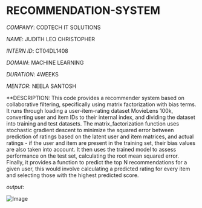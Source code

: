 # RECOMMENDATION-SYSTEM

*COMPANY*: CODTECH IT SOLUTIONS

*NAME*: JUDITH LEO CHRISTOPHER

*INTERN ID*: CT04DL1408

*DOMAIN*: MACHINE LEARNING

*DURATION*: 4WEEKS

*MENTOR*: NEELA SANTOSH

**DESCRIPTION: This code provides a recommender system based on collaborative filtering, specifically using matrix factorization with bias terms. It runs through loading a user-item-rating dataset MovieLens 100k, converting user and item IDs to their internal index, and dividing the dataset into training and test datasets. The matrix_factorization function uses stochastic gradient descent to minimize the squared error between prediction of ratings based on the latent user and item matrices, and actual ratings - if the user and item are present in the training set, their bias values are also taken into account. It then uses the trained model to assess performance on the test set, calculating the root mean squared error. Finally, it provides a function to predict the top N recommendations for a given user, this would involve calculating a predicted rating for every item and selecting those with the highest predicted score.

*output*:

![Image](https://github.com/user-attachments/assets/0de74968-2f3f-4bba-94c4-0073c8cd61a6)
